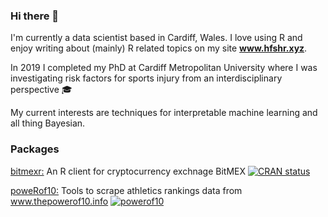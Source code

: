### Hi there 👋

I'm currently a data scientist based in Cardiff, Wales. I love using R and enjoy writing about (mainly) R related topics on my site **www.hfshr.xyz**.

In 2019 I completed my PhD at Cardiff Metropolitan University where I was investigating risk factors for sports injury from an interdisciplinary perspective 🎓

My current interests are techniques for interpretable machine learning and all thing Bayesian.

### Packages

[bitmexr:](https://cran.r-project.org/web/packages/bitmexr/index.html) An R client for cryptocurrency exchnage BitMEX [![CRAN status](https://www.r-pkg.org/badges/version/bitmexr)](https://CRAN.R-project.org/package=bitmexr)

[poweRof10:](https://github.com/hfshr/poweRof10) Tools to scrape athletics rankings data from www.thepowerof10.info [![powerof10](https://img.shields.io/badge/just-for%20fun-blue.svg)](https://powerof10.hfshr.xyz/)

